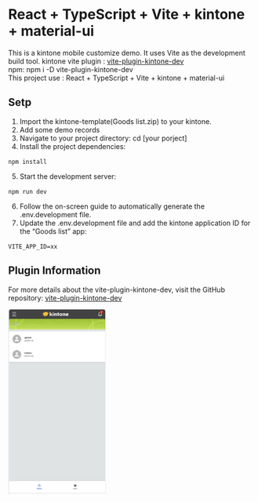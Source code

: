 # React + TypeScript + Vite + kintone + material-ui

This is a kintone mobile customize demo. It uses Vite as the development build tool.
kintone vite plugin : [vite-plugin-kintone-dev](https://github.com/GuSanle/vite-plugin-kintone-dev)  
npm: npm i -D vite-plugin-kintone-dev  
This project use : React + TypeScript + Vite + kintone + material-ui

## Setp

1. Import the kintone-template(Goods list.zip) to your kintone.
2. Add some demo records
3. Navigate to your project directory: cd [your porject]
4. Install the project dependencies:

```
npm install
```

5. Start the development server:

```
npm run dev
```

6. Follow the on-screen guide to automatically generate the .env.development file.
7. Update the .env.development file and add the kintone application ID for the “Goods list” app:

```
VITE_APP_ID=xx
```

## Plugin Information

For more details about the vite-plugin-kintone-dev, visit the GitHub repository:
[vite-plugin-kintone-dev](https://github.com/GuSanle/vite-plugin-kintone-dev)

<img src="images/demo.png" width="200" >
